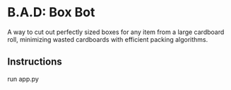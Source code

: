 # B.A.D: Box Bot
A way to cut out perfectly sized boxes for any item from a large cardboard roll, minimizing wasted cardboards with efficient packing algorithms.

## Instructions
run app.py
